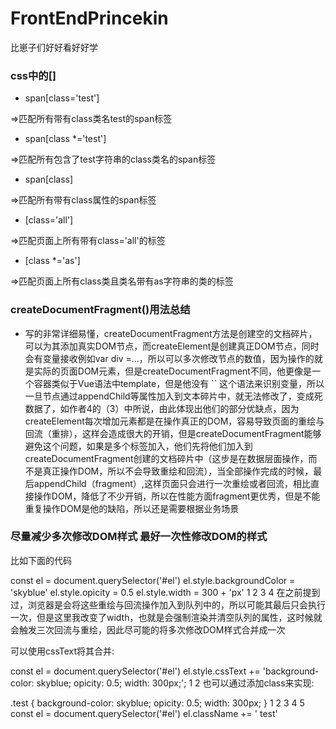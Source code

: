 # FrontEndPrincekin
比崽子们好好看好好学

### css中的[]
- span[class='test']

=>匹配所有带有class类名test的span标签

- span[class *='test']

=>匹配所有包含了test字符串的class类名的span标签

- span[class]

=>匹配所有带有class属性的span标签

- [class='all']

=>匹配页面上所有带有class='all'的标签

- [class *='as']

=>匹配页面上所有class类且类名带有as字符串的类的标签

<!-- ### Flutter

- [**推荐 4 个基于 Flutter 的重磅高仿开源项目**](https://github.com/FrontEndGitHub/FrontEndGitHub/issues/25)
- 精彩待续。。。

| 网站 | 说明 |
| --- | --- |
| [dy_flutter](https://github.com/yukilzw/dy_flutter) | 斗鱼 APP |
| [flutter_tiktok](https://github.com/mjl0602/flutter_tiktok) | 精仿抖音 |
| [flutter-osc](https://github.com/yubo725/flutter-osc) | 开源中国客户端 |
| [FlutterDouBan](https://github.com/kaina404/FlutterDouBan) | 豆瓣客户端 |
 -->

### createDocumentFragment()用法总结
- 写的非常详细易懂，createDocumentFragment方法是创建空的文档碎片，可以为其添加真实DOM节点，而createElement是创建真正DOM节点，同时会有变量接收例如var div =...，所以可以多次修改节点的数值，因为操作的就是实际的页面DOM元素，但是createDocumentFragment不同，他更像是一个容器类似于Vue语法中template，但是他没有 `` 这个语法来识别变量，所以一旦节点通过appendChild等属性加入到文本碎片中，就无法修改了，变成死数据了，如作者4的（3）中所说，由此体现出他们的部分优缺点，因为createElement每次增加元素都是在操作真正的DOM，容易导致页面的重绘与回流（重排），这样会造成很大的开销，但是createDocumentFragment能够避免这个问题，如果是多个标签加入，他们先将他们加入到createDocumentFragment创建的文档碎片中（这步是在数据层面操作，而不是真正操作DOM，所以不会导致重绘和回流），当全部操作完成的时候，最后appendChild（fragment）,这样页面只会进行一次重绘或者回流，相比直接操作DOM，降低了不少开销，所以在性能方面fragment更优秀，但是不能重复操作DOM是他的缺陷，所以还是需要根据业务场景


### 尽量减少多次修改DOM样式 最好一次性修改DOM的样式

比如下面的代码

const el = document.querySelector('#el')
el.style.backgroundColor = 'skyblue'
el.style.opicity = 0.5
el.style.width = 300 + 'px'
1
2
3
4
在之前提到过，浏览器是会将这些重绘与回流操作加入到队列中的，所以可能其最后只会执行一次，但是这里我改变了width，也就是会强制渲染并清空队列的属性，这时候就会触发三次回流与重绘，因此尽可能的将多次修改DOM样式合并成一次

可以使用cssText将其合并:

const el = document.querySelector('#el')
el.style.cssText += 'background-color: skyblue; opicity: 0.5; width: 300px;';
1
2
也可以通过添加class来实现:

.test {
    background-color: skyblue; 
    opicity: 0.5; 
    width: 300px;
}
1
2
3
4
5
const el = document.querySelector('#el')
el.className += ' test'

